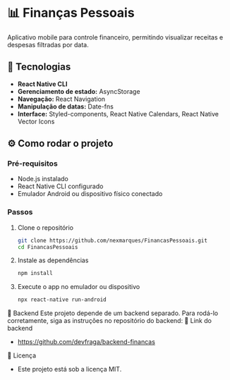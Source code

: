 # 📊 Finanças Pessoais  

Aplicativo mobile para controle financeiro, permitindo visualizar receitas e despesas filtradas por data.  

## 🚀 Tecnologias  

- **React Native CLI**  
- **Gerenciamento de estado:** AsyncStorage  
- **Navegação:** React Navigation  
- **Manipulação de datas:** Date-fns  
- **Interface:** Styled-components, React Native Calendars, React Native Vector Icons  

## ⚙️ Como rodar o projeto  

### Pré-requisitos  
- Node.js instalado  
- React Native CLI configurado  
- Emulador Android ou dispositivo físico conectado  

### Passos  

1. Clone o repositório  
   ```bash
   git clone https://github.com/nexmarques/FinancasPessoais.git   
   cd FinancasPessoais
   ```

2. Instale as dependências
   ```bash
   npm install
   ```

3. Execute o app no emulador ou dispositivo
   ```bash
   npx react-native run-android
   ```

🔗 Backend
Este projeto depende de um backend separado. Para rodá-lo corretamente, siga as instruções no repositório do backend:
🔗 Link do backend
- https://github.com/devfraga/backend-financas


📄 Licença
- Este projeto está sob a licença MIT.
